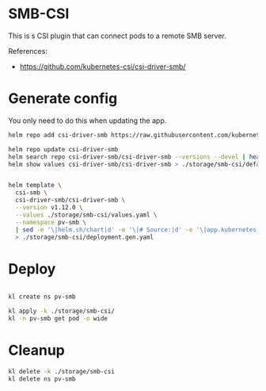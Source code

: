 
# SMB-CSI

This is s CSI plugin that can connect pods to a remote SMB server.

References:
- https://github.com/kubernetes-csi/csi-driver-smb/

# Generate config

You only need to do this when updating the app.

```bash
helm repo add csi-driver-smb https://raw.githubusercontent.com/kubernetes-csi/csi-driver-smb/master/charts

helm repo update csi-driver-smb
helm search repo csi-driver-smb/csi-driver-smb --versions --devel | head
helm show values csi-driver-smb/csi-driver-smb > ./storage/smb-csi/default-values.yaml
```

```bash

helm template \
  csi-smb \
  csi-driver-smb/csi-driver-smb \
  --version v1.12.0 \
  --values ./storage/smb-csi/values.yaml \
  --namespace pv-smb \
  | sed -e '\|helm.sh/chart|d' -e '\|# Source:|d' -e '\|app.kubernetes.io/managed-by: Helm|d' -e '\|app.kubernetes.io/instance:|d' \
  > ./storage/smb-csi/deployment.gen.yaml

```

# Deploy

```bash

kl create ns pv-smb

kl apply -k ./storage/smb-csi/
kl -n pv-smb get pod -o wide

```

# Cleanup

```bash
kl delete -k ./storage/smb-csi
kl delete ns pv-smb
```
